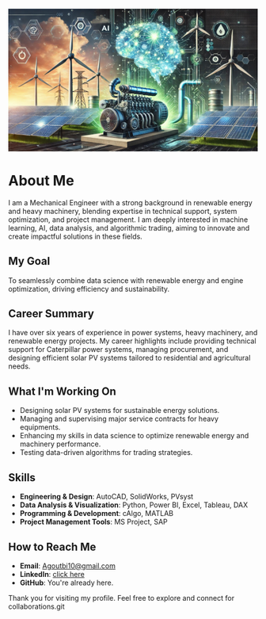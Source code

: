 ![Github Banner](assets/banner_github.jpg)

# About Me

I am a Mechanical Engineer with a strong background in renewable energy and heavy
machinery, blending expertise in technical support, system optimization, and project
management. I am deeply interested in machine learning, AI, data analysis, and
algorithmic trading, aiming to innovate and create impactful solutions in these fields.

## My Goal

To seamlessly combine data science with renewable energy and engine optimization,
driving efficiency and sustainability.

## Career Summary

I have over six years of experience in power systems, heavy machinery, and renewable
energy projects. My career highlights include providing technical support for Caterpillar
power systems, managing procurement, and designing efficient solar PV systems tailored
to residential and agricultural needs.

## What I'm Working On

- Designing solar PV systems for sustainable energy solutions.
- Managing and supervising major service contracts for heavy equipments.  
- Enhancing my skills in data science to optimize renewable energy and machinery
   performance.
- Testing data-driven algorithms for trading strategies.

## Skills

- **Engineering & Design**: AutoCAD, SolidWorks, PVsyst  
- **Data Analysis & Visualization**: Python, Power BI, Excel, Tableau, DAX  
- **Programming & Development**: cAlgo, MATLAB  
- **Project Management Tools**: MS Project, SAP  

## How to Reach Me

- **Email**: <Agoutbi10@gmail.com>  
- **LinkedIn**:
[click here](https://www.linkedin.com/in/ahmed-isameldeen-goutbi-el-hassen-79140a192/)  
- **GitHub**: You're already here.

Thank you for visiting my profile. Feel free to explore and connect for collaborations.git
